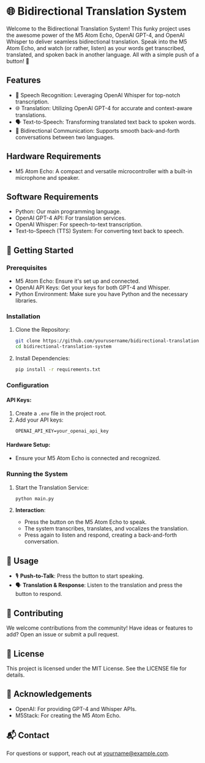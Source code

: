 # 🌐 Bidirectional Translation System

Welcome to the Bidirectional Translation System! This funky project uses the awesome power of the M5 Atom Echo, OpenAI GPT-4, and OpenAI Whisper to deliver seamless bidirectional translation. Speak into the M5 Atom Echo, and watch (or rather, listen) as your words get transcribed, translated, and spoken back in another language. All with a simple push of a button! 🎉

## Features
- 🎤 Speech Recognition: Leveraging OpenAI Whisper for top-notch transcription.
- 🌐 Translation: Utilizing OpenAI GPT-4 for accurate and context-aware translations.
- 🗣️ Text-to-Speech: Transforming translated text back to spoken words.
- 🔄 Bidirectional Communication: Supports smooth back-and-forth conversations between two languages.

## Hardware Requirements
- M5 Atom Echo: A compact and versatile microcontroller with a built-in microphone and speaker.

## Software Requirements
- Python: Our main programming language.
- OpenAI GPT-4 API: For translation services.
- OpenAI Whisper: For speech-to-text transcription.
- Text-to-Speech (TTS) System: For converting text back to speech.

## 🚀 Getting Started
### Prerequisites
- M5 Atom Echo: Ensure it's set up and connected.
- OpenAI API Keys: Get your keys for both GPT-4 and Whisper.
- Python Environment: Make sure you have Python and the necessary libraries.

### Installation
1. Clone the Repository:
    ```bash
    git clone https://github.com/yourusername/bidirectional-translation-system.git
    cd bidirectional-translation-system
    ```

2. Install Dependencies:
    ```bash
    pip install -r requirements.txt
    ```

### Configuration
#### API Keys:
1. Create a `.env` file in the project root.
2. Add your API keys:
    ```env
    OPENAI_API_KEY=your_openai_api_key
    ```

#### Hardware Setup:
- Ensure your M5 Atom Echo is connected and recognized.

### Running the System
1. Start the Translation Service:
    ```bash
    python main.py
    ```

2. **Interaction**:
   - Press the button on the M5 Atom Echo to speak.
   - The system transcribes, translates, and vocalizes the translation.
   - Press again to listen and respond, creating a back-and-forth conversation.

## 🎉 Usage
- 🎙️ **Push-to-Talk**: Press the button to start speaking.
- 🗣️ **Translation & Response**: Listen to the translation and press the button to respond.

## 🤝 Contributing
We welcome contributions from the community! Have ideas or features to add? Open an issue or submit a pull request.

## 📜 License
This project is licensed under the MIT License. See the LICENSE file for details.

## 🙏 Acknowledgements
- OpenAI: For providing GPT-4 and Whisper APIs.
- M5Stack: For creating the M5 Atom Echo.

## 📬 Contact
For questions or support, reach out at yourname@example.com.
